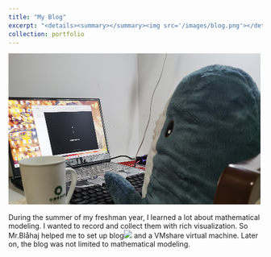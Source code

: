 ```yaml
---
title: "My Blog"
excerpt: "<details><summary></summary><img src='/images/blog.png'></details>"
collection: portfolio
---
```

![](/images/blog.png)

During the summer of my freshman year, I learned a lot about mathematical modeling. I wanted to record and collect them with rich visualization. So Mr.Blåhaj helped me to set up blog![](https://zjwxdu.github.io/) and a VMshare virtual machine. Later on, the blog was not limited to mathematical modeling.
